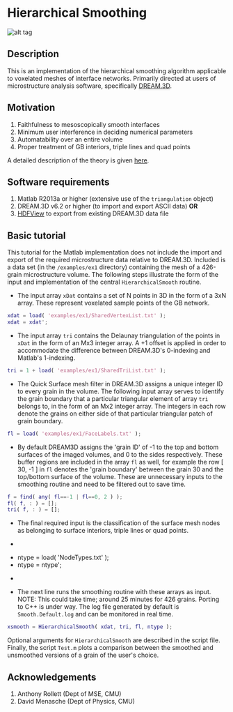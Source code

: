 # Hierarchical Smoothing
![alt tag](https://github.com/siddharth-mv/HierarchicalSmooth/blob/master/Banner.png?raw=true "Triple line fidelity with hierarchical smoothing")

## Description
This is an implementation of the hierarchical smoothing algorithm applicable to voxelated meshes of interface networks. Primarily directed at users of microstructure analysis software, specifically [DREAM.3D](http://dream3d.bluequartz.net/). 

## Motivation
1. Faithfulness to mesoscopically smooth interfaces
1. Minimum user interference in deciding numerical parameters
1. Automatability over an entire volume
1. Proper treatment of GB interiors, triple lines and quad points

A detailed description of the theory is given [here](http://arxiv.org/abs/1601.04699v4).

## Software requirements
1. Matlab R2013a or higher (extensive use of the `triangulation` object)
1. DREAM.3D v6.2 or higher (to import and export ASCII data)	__OR__
1. [HDFView](https://www.hdfgroup.org/products/java/hdfview/) to export from existing DREAM.3D data file

## Basic tutorial
 This tutorial for the Matlab implementation does not include the import and export of the required microstructure data relative to DREAM.3D. Included is a data set (in the `/examples/ex1` directory) containing the mesh of a 426-grain microstructure volume. The following steps illustrate the form of the input and implementation of the central `HierarchicalSmooth` routine.

* The input array `xDat` contains a set of N points in 3D in the form of a 3xN array. These represent voxelated sample points of the GB network.
```Matlab
xdat = load( 'examples/ex1/SharedVertexList.txt' );
xdat = xdat';
```
* The input array `tri` contains the Delaunay triangulation of the points in `xDat` in the form of an Mx3 integer array. A +1 offset is applied in order to accommodate the difference between DREAM.3D's 0-indexing and Matlab's 1-indexing.
```Matlab
tri = 1 + load( 'examples/ex1/SharedTriList.txt' );
```

* The Quick Surface mesh filter in DREAM.3D assigns a unique integer ID to every grain in the volume. The following input array serves to identify the grain boundary that a particular triangular element of array `tri` belongs to, in the form of an Mx2 integer array. The integers in each row denote the grains on either side of that particular triangular patch of grain boundary. 
```Matlab
fl = load( 'examples/ex1/FaceLabels.txt' );
```

* By default DREAM3D assigns the 'grain ID' of -1 to the top and bottom surfaces of the imaged volumes, and 0 to the sides respectively. These buffer regions are included in the array `fl` as well, for example the row [ 30, -1 ] in `fl` denotes the 'grain boundary' between the grain 30 and the top/bottom surface of the volume. These are unnecessary inputs to the smoothing routine and need to be filtered out to save time.
```Matlab
f = find( any( fl==-1 | fl==0, 2 ) );
fl( f, : ) = [];
tri( f, : ) = [];
```

* The final required input is the classification of the surface mesh nodes as belonging to surface interiors, triple lines or quad points. 
* ```Matlab
* ntype = load( 'NodeTypes.txt' );
* ntype = ntype';
* ```

* The next line runs the smoothing routine with these arrays as input. NOTE: This could take time; around 25 minutes for 426 grains. Porting to C++ is under way. The log file generated by default is `Smooth.Default.log` and can be monitored in real time. 
```Matlab
xsmooth = HierarchicalSmooth( xdat, tri, fl, ntype );
```
Optional arguments for `HierarchicalSmooth` are described in the script file. Finally, the script `Test.m` plots a comparison between the smoothed and unsmoothed versions of a grain of the user's choice. 

## Acknowledgements
1. Anthony Rollett (Dept of MSE, CMU)
2. David Menasche (Dept of Physics, CMU)


